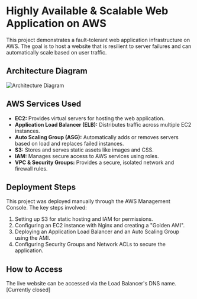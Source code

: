 # Highly Available & Scalable Web Application on AWS

This project demonstrates a fault-tolerant web application infrastructure on AWS. The goal is to host a website that is resilient to server failures and can automatically scale based on user traffic.

## Architecture Diagram
![Architecture Diagram](architecture.png)

## AWS Services Used
- **EC2:** Provides virtual servers for hosting the web application.
- **Application Load Balancer (ELB):** Distributes traffic across multiple EC2 instances.
- **Auto Scaling Group (ASG):** Automatically adds or removes servers based on load and replaces failed instances.
- **S3:** Stores and serves static assets like images and CSS.
- **IAM:** Manages secure access to AWS services using roles.
- **VPC & Security Groups:** Provides a secure, isolated network and firewall rules.

## Deployment Steps
This project was deployed manually through the AWS Management Console. The key steps involved:
1. Setting up S3 for static hosting and IAM for permissions.
2. Configuring an EC2 instance with Nginx and creating a "Golden AMI".
3. Deploying an Application Load Balancer and an Auto Scaling Group using the AMI.
4. Configuring Security Groups and Network ACLs to secure the application.

## How to Access
The live website can be accessed via the Load Balancer's DNS name. [Currently closed]
